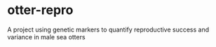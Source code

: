 # otter-repro
A project using genetic markers to quantify reproductive success and variance in male sea otters
